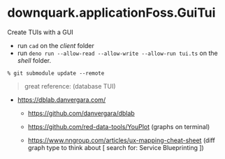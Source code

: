 # downquark.applicationFoss.GuiTui
Create TUIs with a GUI

- run `cad` on the _client_ folder
- run `deno run --allow-read --allow-write --allow-run tui.ts` on the _shell_ folder.

```
% git submodule update --remote
```

> great reference: (database TUI)
- https://dblab.danvergara.com/
  - https://github.com/danvergara/dblab
  
  - https://github.com/red-data-tools/YouPlot (graphs on terminal)

  - https://www.nngroup.com/articles/ux-mapping-cheat-sheet (diff graph type to think about [ search for: Service Blueprinting ])